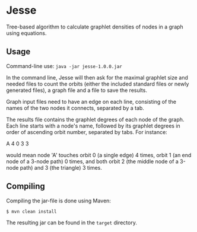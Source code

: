 
# Jesse

Tree-based algorithm to calculate graphlet densities of nodes in a graph using equations.

## Usage
Command-line use: `java -jar jesse-1.0.0.jar`

In the command line, Jesse will then ask for the maximal graphlet size and needed files to count the orbits (either the included standard files or newly generated files), a graph file and a file to save the results. 

Graph input files need to have an edge on each line, consisting of the names of the two nodes it connects, separated by a tab.

The results file contains the graphlet degrees of each node of the graph. Each line starts with a node's name, followed by its graphlet degrees in order of ascending orbit number, separated by tabs. For instance:

A 4 0 3 3

would mean node 'A' touches orbit 0 (a single edge) 4 times, orbit 1 (an end node of a 3-node path) 0 times, and both orbit 2 (the middle node of a 3-node path) and 3 (the triangle) 3 times.


## Compiling
Compiling the jar-file is done using Maven:

```
$ mvn clean install
```

The resulting jar can be found in the `target` directory.

